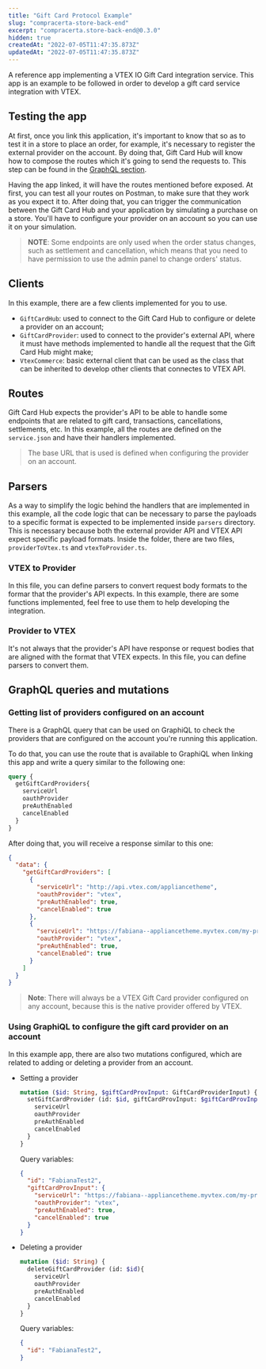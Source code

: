 ```yaml
---
title: "Gift Card Protocol Example"
slug: "compracerta-store-back-end"
excerpt: "compracerta.store-back-end@0.3.0"
hidden: true
createdAt: "2022-07-05T11:47:35.873Z"
updatedAt: "2022-07-05T11:47:35.873Z"
---
```

A reference app implementing a VTEX IO Gift Card integration service. This app is an example to be followed in order to develop a gift card service integration with VTEX. 

## Testing the app
At first, once you link this application, it's important to know that so as to test it in a store to place an order, for example, it's necessary to register the external provider on the account. By doing that, Gift Card Hub will know how to compose the routes which it's going to send the requests to. This step can be found in the [GraphQL section](#graphql-queries-and-mutations).

Having the app linked, it will have the routes mentioned before exposed. At first, you can test all your routes on Postman, to make sure that they work as you expect it to. After doing that, you can trigger the communication between the Gift Card Hub and your application by simulating a purchase on a store. You'll have to configure your provider on an account so you can use it on your simulation.

> **NOTE**: Some endpoints are only used when the order status changes, such as settlement and cancellation, which means that you need to have permission to use the admin panel to change orders' status.


## Clients
In this example, there are a few clients implemented for you to use.
- `GiftCardHub`: used to connect to the Gift Card Hub to configure or delete a provider on an account;
- `GiftCardProvider`: used to connect to the provider's external API, where it must have methods implemented to handle all the request that the Gift Card Hub might make;
- `VtexCommerce`: basic external client that can be used as the class that can be inherited to develop other clients that connectes to VTEX API. 

## Routes
Gift Card Hub expects the provider's API to be able to handle some endpoints that are related to gift card, transactions, cancellations, settlements, etc. In this example, all the routes are defined on the `service.json` and have their handlers implemented. 
> The base URL that is used is defined when configuring the provider on an account.

## Parsers
As a way to simplify the logic behind the handlers that are implemented in this example, all the code logic that can be necessary to parse the payloads to a specific format is expected to be implemented inside `parsers` directory. This is necessary because both the external provider API and VTEX API expect specific payload formats. Inside the folder, there are two files, `providerToVtex.ts` and `vtexToProvider.ts`.

### VTEX to Provider
In this file, you can define parsers to convert request body formats to the formar that the provider's API expects. In this example, there are some functions implemented, feel free to use them to help developing the integration.

### Provider to VTEX
It's not always that the provider's API have response or request bodies that are aligned with the format that VTEX expects. In this file, you can define parsers to convert them.

## GraphQL queries and mutations

### Getting list of providers configured on an account
There is a GraphQL query that can be used on GraphiQL to check the providers that are configured on the account you're running this application.

To do that, you can use the route that is available to GraphiQL when linking this app and write a query similar to the following one:

```graphql
query {
  getGiftCardProviders{
    serviceUrl
    oauthProvider
    preAuthEnabled
    cancelEnabled
  }
}
```

After doing that, you will receive a response similar to this one:
```json
{
  "data": {
    "getGiftCardProviders": [
      {
        "serviceUrl": "http://api.vtex.com/appliancetheme",
        "oauthProvider": "vtex",
        "preAuthEnabled": true,
        "cancelEnabled": true
      },
      {
        "serviceUrl": "https://fabiana--appliancetheme.myvtex.com/my-provider",
        "oauthProvider": "vtex",
        "preAuthEnabled": true,
        "cancelEnabled": true
      }
    ]
  }
}
```

> **Note**: There will always be a VTEX Gift Card provider configured on any account, because this is the native provider offered by VTEX.

### Using GraphiQL to configure the gift card provider on an account

In this example app, there are also two mutations configured, which are related to adding or deleting a provider from an account.

- Setting a provider
  ```graphql
  mutation ($id: String, $giftCardProvInput: GiftCardProviderInput) {
    setGiftCardProvider (id: $id, giftCardProvInput: $giftCardProvInput){
      serviceUrl
      oauthProvider
      preAuthEnabled
      cancelEnabled
    }
  }
  ```

  Query variables:
  ```json
  {
    "id": "FabianaTest2",
    "giftCardProvInput": {
      "serviceUrl": "https://fabiana--appliancetheme.myvtex.com/my-provider",
      "oauthProvider": "vtex",
      "preAuthEnabled": true,
      "cancelEnabled": true
    }
  }
  ```

- Deleting a provider
  ```graphql
  mutation ($id: String) {
    deleteGiftCardProvider (id: $id){
      serviceUrl
      oauthProvider
      preAuthEnabled
      cancelEnabled
    }
  }
  ```

  Query variables:
  ```json
  {
    "id": "FabianaTest2",
  }
  ```